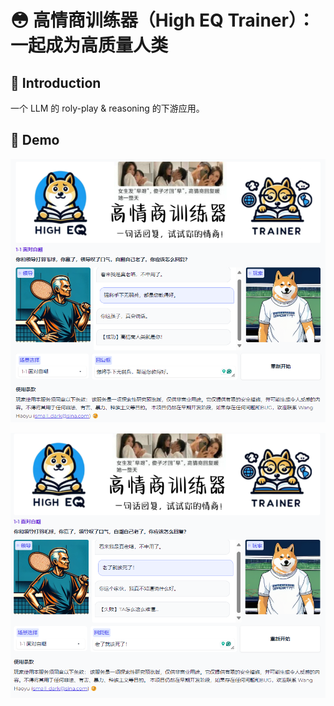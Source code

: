 # 😳 高情商训练器（High EQ Trainer）：一起成为高质量人类 
 
## 📖 Introduction
一个 LLM 的 roly-play & reasoning 的下游应用。

## 🔨 Demo
![成功](high_eq_trainer/assets/example/1-1_positive.png)

![失败](high_eq_trainer/assets/example/1-1_negative.png)